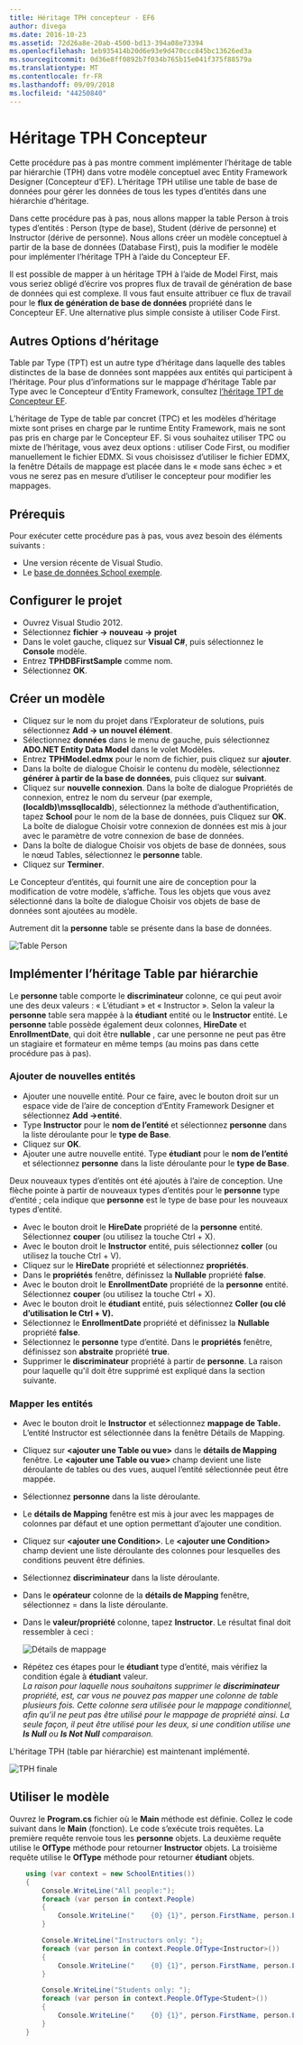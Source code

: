 ```yaml
---
title: Héritage TPH concepteur - EF6
author: divega
ms.date: 2016-10-23
ms.assetid: 72d26a8e-20ab-4500-bd13-394a08e73394
ms.openlocfilehash: 1eb935414b20d6e93e9d470ccc845bc13626ed3a
ms.sourcegitcommit: 0d36e8ff0892b7f034b765b15e041f375f88579a
ms.translationtype: MT
ms.contentlocale: fr-FR
ms.lasthandoff: 09/09/2018
ms.locfileid: "44250840"
---
```

# <a name="designer-tph-inheritance"></a>Héritage TPH Concepteur
Cette procédure pas à pas montre comment implémenter l’héritage de table par hiérarchie (TPH) dans votre modèle conceptuel avec Entity Framework Designer (Concepteur d’EF). L’héritage TPH utilise une table de base de données pour gérer les données de tous les types d’entités dans une hiérarchie d’héritage.

Dans cette procédure pas à pas, nous allons mapper la table Person à trois types d’entités : Person (type de base), Student (dérive de personne) et Instructor (dérive de personne). Nous allons créer un modèle conceptuel à partir de la base de données (Database First), puis la modifier le modèle pour implémenter l’héritage TPH à l’aide du Concepteur EF.

Il est possible de mapper à un héritage TPH à l’aide de Model First, mais vous seriez obligé d’écrire vos propres flux de travail de génération de base de données qui est complexe. Il vous faut ensuite attribuer ce flux de travail pour le **flux de génération de base de données** propriété dans le Concepteur EF. Une alternative plus simple consiste à utiliser Code First.

## <a name="other-inheritance-options"></a>Autres Options d’héritage

Table par Type (TPT) est un autre type d’héritage dans laquelle des tables distinctes de la base de données sont mappées aux entités qui participent à l’héritage.  Pour plus d’informations sur le mappage d’héritage Table par Type avec le Concepteur d’Entity Framework, consultez [l’héritage TPT de Concepteur EF](~/ef6/modeling/designer/inheritance/tpt.md).

L’héritage de Type de table par concret (TPC) et les modèles d’héritage mixte sont prises en charge par le runtime Entity Framework, mais ne sont pas pris en charge par le Concepteur EF. Si vous souhaitez utiliser TPC ou mixte de l’héritage, vous avez deux options : utiliser Code First, ou modifier manuellement le fichier EDMX. Si vous choisissez d’utiliser le fichier EDMX, la fenêtre Détails de mappage est placée dans le « mode sans échec » et vous ne serez pas en mesure d’utiliser le concepteur pour modifier les mappages.

## <a name="prerequisites"></a>Prérequis

Pour exécuter cette procédure pas à pas, vous avez besoin des éléments suivants :

- Une version récente de Visual Studio.
- Le [base de données School exemple](~/ef6/resources/school-database.md).

## <a name="set-up-the-project"></a>Configurer le projet

-   Ouvrez Visual Studio 2012.
-   Sélectionnez **fichier -&gt; nouveau -&gt; projet**
-   Dans le volet gauche, cliquez sur **Visual C\#**, puis sélectionnez le **Console** modèle.
-   Entrez **TPHDBFirstSample** comme nom.
-   Sélectionnez **OK**.

## <a name="create-a-model"></a>Créer un modèle

-   Cliquez sur le nom du projet dans l’Explorateur de solutions, puis sélectionnez **Add -&gt; un nouvel élément**.
-   Sélectionnez **données** dans le menu de gauche, puis sélectionnez **ADO.NET Entity Data Model** dans le volet Modèles.
-   Entrez **TPHModel.edmx** pour le nom de fichier, puis cliquez sur **ajouter**.
-   Dans la boîte de dialogue Choisir le contenu du modèle, sélectionnez **générer à partir de la base de données**, puis cliquez sur **suivant**.
-   Cliquez sur **nouvelle connexion**.
    Dans la boîte de dialogue Propriétés de connexion, entrez le nom du serveur (par exemple, **(localdb)\\mssqllocaldb**), sélectionnez la méthode d’authentification, tapez **School** pour le nom de la base de données, puis Cliquez sur **OK**.
    La boîte de dialogue Choisir votre connexion de données est mis à jour avec le paramètre de votre connexion de base de données.
-   Dans la boîte de dialogue Choisir vos objets de base de données, sous le nœud Tables, sélectionnez le **personne** table.
-   Cliquez sur **Terminer**.

Le Concepteur d’entités, qui fournit une aire de conception pour la modification de votre modèle, s’affiche. Tous les objets que vous avez sélectionné dans la boîte de dialogue Choisir vos objets de base de données sont ajoutées au modèle.

Autrement dit la **personne** table se présente dans la base de données.

![Table Person](~/ef6/media/persontable.png) 

## <a name="implement-table-per-hierarchy-inheritance"></a>Implémenter l’héritage Table par hiérarchie

Le **personne** table comporte le **discriminateur** colonne, ce qui peut avoir une des deux valeurs : « L’étudiant » et « Instructor ». Selon la valeur la **personne** table sera mappée à la **étudiant** entité ou le **Instructor** entité. Le **personne** table possède également deux colonnes, **HireDate** et **EnrollmentDate**, qui doit être **nullable** , car une personne ne peut pas être un stagiaire et formateur en même temps (au moins pas dans cette procédure pas à pas).

### <a name="add-new-entities"></a>Ajouter de nouvelles entités

-   Ajouter une nouvelle entité.
    Pour ce faire, avec le bouton droit sur un espace vide de l’aire de conception d’Entity Framework Designer et sélectionnez **Add -&gt;entité**.
-   Type **Instructor** pour le **nom de l’entité** et sélectionnez **personne** dans la liste déroulante pour le **type de Base**.
-   Cliquez sur **OK**.
-   Ajouter une autre nouvelle entité. Type **étudiant** pour le **nom de l’entité** et sélectionnez **personne** dans la liste déroulante pour le **type de Base**.

Deux nouveaux types d’entités ont été ajoutés à l’aire de conception. Une flèche pointe à partir de nouveaux types d’entités pour le **personne** type d’entité ; cela indique que **personne** est le type de base pour les nouveaux types d’entité.

-   Avec le bouton droit le **HireDate** propriété de la **personne** entité. Sélectionnez **couper** (ou utilisez la touche Ctrl + X).
-   Avec le bouton droit le **Instructor** entité, puis sélectionnez **coller** (ou utilisez la touche Ctrl + V).
-   Cliquez sur le **HireDate** propriété et sélectionnez **propriétés**.
-   Dans le **propriétés** fenêtre, définissez la **Nullable** propriété **false**.
-   Avec le bouton droit le **EnrollmentDate** propriété de la **personne** entité. Sélectionnez **couper** (ou utilisez la touche Ctrl + X).
-   Avec le bouton droit le **étudiant** entité, puis sélectionnez **Coller (ou clé d’utilisation le Ctrl + V).**
-   Sélectionnez le **EnrollmentDate** propriété et définissez la **Nullable** propriété **false**.
-   Sélectionnez le **personne** type d’entité. Dans le **propriétés** fenêtre, définissez son **abstraite** propriété **true**.
-   Supprimer le **discriminateur** propriété à partir de **personne**. La raison pour laquelle qu'il doit être supprimé est expliqué dans la section suivante.

### <a name="map-the-entities"></a>Mapper les entités

-   Avec le bouton droit le **Instructor** et sélectionnez **mappage de Table.**
    L’entité Instructor est sélectionnée dans la fenêtre Détails de Mapping.
-   Cliquez sur **&lt;ajouter une Table ou vue&gt;** dans le **détails de Mapping** fenêtre.
    Le **&lt;ajouter une Table ou vue&gt;** champ devient une liste déroulante de tables ou des vues, auquel l’entité sélectionnée peut être mappée.
-   Sélectionnez **personne** dans la liste déroulante.
-   Le **détails de Mapping** fenêtre est mis à jour avec les mappages de colonnes par défaut et une option permettant d’ajouter une condition.
-   Cliquez sur  **&lt;ajouter une Condition&gt;**.
    Le **&lt;ajouter une Condition&gt;** champ devient une liste déroulante des colonnes pour lesquelles des conditions peuvent être définies.
-   Sélectionnez **discriminateur** dans la liste déroulante.
-   Dans le **opérateur** colonne de la **détails de Mapping** fenêtre, sélectionnez = dans la liste déroulante.
-   Dans le **valeur/propriété** colonne, tapez **Instructor**. Le résultat final doit ressembler à ceci :

    ![Détails de mappage](~/ef6/media/mappingdetails2.png)

-   Répétez ces étapes pour le **étudiant** type d’entité, mais vérifiez la condition égale à **étudiant** valeur.  
    *La raison pour laquelle nous souhaitons supprimer le **discriminateur** propriété, est, car vous ne pouvez pas mapper une colonne de table plusieurs fois. Cette colonne sera utilisée pour le mappage conditionnel, afin qu’il ne peut pas être utilisé pour le mappage de propriété ainsi. La seule façon, il peut être utilisé pour les deux, si une condition utilise une **Is Null** ou **Is Not Null** comparaison.*

L'héritage TPH (table par hiérarchie) est maintenant implémenté.

![TPH finale](~/ef6/media/finaltph.png)

## <a name="use-the-model"></a>Utiliser le modèle

Ouvrez le **Program.cs** fichier où le **Main** méthode est définie. Collez le code suivant dans le **Main** (fonction). Le code s’exécute trois requêtes. La première requête renvoie tous les **personne** objets. La deuxième requête utilise le **OfType** méthode pour retourner **Instructor** objets. La troisième requête utilise le **OfType** méthode pour retourner **étudiant** objets.

``` csharp
    using (var context = new SchoolEntities())
    {
        Console.WriteLine("All people:");
        foreach (var person in context.People)
        {
            Console.WriteLine("    {0} {1}", person.FirstName, person.LastName);
        }

        Console.WriteLine("Instructors only: ");
        foreach (var person in context.People.OfType<Instructor>())
        {
            Console.WriteLine("    {0} {1}", person.FirstName, person.LastName);
        }

        Console.WriteLine("Students only: ");
        foreach (var person in context.People.OfType<Student>())
        {
            Console.WriteLine("    {0} {1}", person.FirstName, person.LastName);
        }
    }
```
